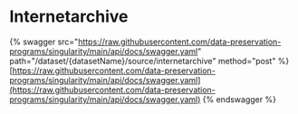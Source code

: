 # Internetarchive

{% swagger src="https://raw.githubusercontent.com/data-preservation-programs/singularity/main/api/docs/swagger.yaml" path="/dataset/{datasetName}/source/internetarchive" method="post" %}
[https://raw.githubusercontent.com/data-preservation-programs/singularity/main/api/docs/swagger.yaml](https://raw.githubusercontent.com/data-preservation-programs/singularity/main/api/docs/swagger.yaml)
{% endswagger %}
